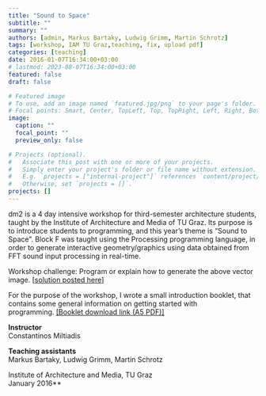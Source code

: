 ```yaml
---
title: "Sound to Space"
subtitle: ""
summary: ""
authors: [admin, Markus Bartaky, Ludwig Grimm, Martin Schrotz]
tags: [workshop, IAM TU Graz,teaching, fix, upload pdf]
categories: [teaching]
date: 2016-01-07T16:34:00+03:00
# lastmod: 2023-08-07T16:34:00+03:00
featured: false
draft: false

# Featured image
# To use, add an image named `featured.jpg/png` to your page's folder.
# Focal points: Smart, Center, TopLeft, Top, TopRight, Left, Right, BottomLeft, Bottom, BottomRight.
image:
  caption: ""
  focal_point: ""
  preview_only: false

# Projects (optional).
#   Associate this post with one or more of your projects.
#   Simply enter your project's folder or file name without extension.
#   E.g. `projects = ["internal-project"]` references `content/project/deep-learning/index.md`.
#   Otherwise, set `projects = []`.
projects: []
---
```


dm2 is a 4 day intensive workshop for third-semester architecture students, taught by the Institute of Architecture and Media of TU Graz. Its purpose is to introduce students to programming, and this year’s theme is “Sound to Space”. Block F was taught using the Processing programming language, in order to generate interactive geometry/graphics using data obtained from FFT sound input processing in real-time.

Workshop challenge: Program or explain how to generate the above vector image. [[solution posted here](http://studioany.com/2015/12/14/async/)]

For the purpose of the workshop, I wrote a small introduction booklet, that contains some general information on getting started with programming. [[Booklet download link (A5 PDF)]](http://studioany.com/wp-content/uploads/2016/01/DM2_ProcessingBook_s.pdf)

**Instructor**  
Constantinos Miltiadis  

**Teaching assistants**  
Markus Bartaky, Ludwig Grimm, Martin Schrotz

Institute of Architecture and Media, TU Graz  
January 2016**